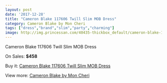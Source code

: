 ```yaml
---
layout: post
date: '2017-12-28'
title: "Cameron Blake 117606 Twill Slim MOB Dress"
category: Cameron Blake by Mon Cheri
tags: ["dress","brand","slim","party","charming"]
image: http://img.princessan.com/40435-thickbox_default/cameron-blake-117606-twill-slim-mob-dress.jpg
---
```

Cameron Blake 117606 Twill Slim MOB Dress

On Sales: **$458**
<a href="https://www.princessan.com/en/cameron-blake-by-mon-cheri/18930-cameron-blake-117606-twill-slim-mob-dress.html"><amp-img layout="responsive" width="600" height="600" src="//img.princessan.com/40435-thickbox_default/cameron-blake-117606-twill-slim-mob-dress.jpg" alt="Cameron Blake 117606 Twill Slim MOB Dress 0" /></a>
<a href="https://www.princessan.com/en/cameron-blake-by-mon-cheri/18930-cameron-blake-117606-twill-slim-mob-dress.html"><amp-img layout="responsive" width="600" height="600" src="//img.princessan.com/40437-thickbox_default/cameron-blake-117606-twill-slim-mob-dress.jpg" alt="Cameron Blake 117606 Twill Slim MOB Dress 1" /></a>
<a href="https://www.princessan.com/en/cameron-blake-by-mon-cheri/18930-cameron-blake-117606-twill-slim-mob-dress.html"><amp-img layout="responsive" width="600" height="600" src="//img.princessan.com/40436-thickbox_default/cameron-blake-117606-twill-slim-mob-dress.jpg" alt="Cameron Blake 117606 Twill Slim MOB Dress 2" /></a>

Buy it: [Cameron Blake 117606 Twill Slim MOB Dress](https://www.princessan.com/en/cameron-blake-by-mon-cheri/18930-cameron-blake-117606-twill-slim-mob-dress.html "Cameron Blake 117606 Twill Slim MOB Dress")

View more: [Cameron Blake by Mon Cheri](https://www.princessan.com/en/12-cameron-blake-by-mon-cheri "Cameron Blake by Mon Cheri")